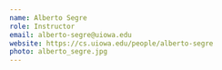 ```yaml
---
name: Alberto Segre
role: Instructor
email: alberto-segre@uiowa.edu
website: https://cs.uiowa.edu/people/alberto-segre
photo: alberto_segre.jpg
---
```


<!--[Schedule an appointment](#){: .btn .btn-outline }-->
